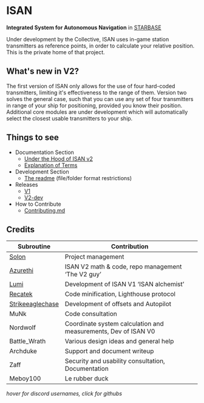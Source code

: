 # ISAN
**Integrated System for Autonomous Navigation** in [STARBASE](https://www.starbasegame.com/)

Under development by the Collective, ISAN uses in-game station transmitters as reference points, in order to calculate your relative position. This is the private home of that project.

## What's new in V2?

The first version of ISAN only allows for the use of four hard-coded transmitters, limiting it's effectiveness to the range of them. Version two solves the general case, such that you can use any set of four transmitters in range of your ship for positioning, provided you know their position. Additional core modules are under development which will automatically select the closest usable transmitters to your ship.

## Things to see
 
 - Documentation Section
    - [Under the Hood of ISAN v2](Documentation/Core/README.md)
    - [Explanation of Terms](Documentation/README.md)
 - Development Section
    - [The readme](Development/README.md) (file/folder format restrictions)
 - Releases
    - [V1](Releases/V1)
    - [V2-dev](Releases/V2-dev)
 - How to Contribute
    - [Contributing.md](Contributing.md)

## Credits

| Subroutine | Contribution |
|-|-|
|[Solon](https://github.com/1Solon "Solon#4472 on Discord")|Project management
|[Azurethi](https://github.com/Azurethi "Azurethi#0789 on Discord")|ISAN V2 math & code, repo management ‘The V2 guy’
|[Lumi](https://github.com/Lumi-Virtual "Lumi Virtual#9704 on Discord")|Development of ISAN V1 ‘ISAN alchemist’
|[Recatek](https://github.com/Recatek "Recatek#1707 on Discord")|Code minification, Lighthouse protocol
|[Strikeeaglechase](# "Strikeeaglechase#0001 on discord")|Development of offsets and Autopilot
|MuNk|Code consultation
|Nordwolf|Coordinate system calculation and measurements, Dev of ISAN V0
|Battle_Wrath|Various design ideas and general help|
|Archduke|Support and document writeup|
|Zaff|Security and usability consultation, Documentation|
|Meboy100|Le rubber duck|

*hover for discord usernames, click for githubs*


